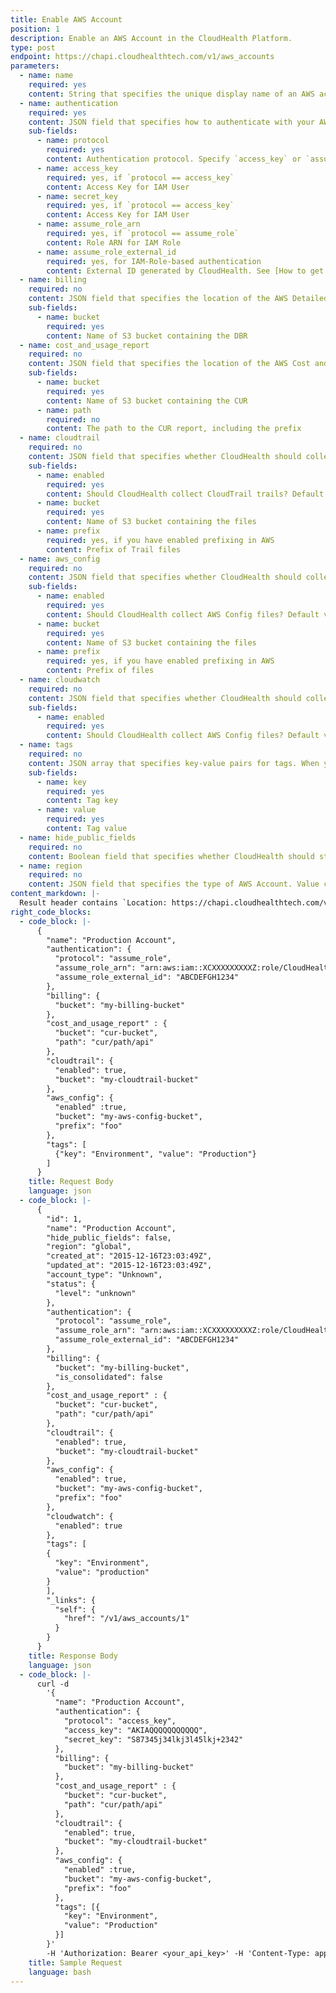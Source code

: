 ```yaml
---
title: Enable AWS Account
position: 1
description: Enable an AWS Account in the CloudHealth Platform.
type: post
endpoint: https://chapi.cloudhealthtech.com/v1/aws_accounts
parameters:
  - name: name
    required: yes
    content: String that specifies the unique display name of an AWS account.
  - name: authentication
    required: yes
    content: JSON field that specifies how to authenticate with your AWS accounts. Use IAM Role (recommended) or IAM User (less secure) to authenticate.
    sub-fields:
      - name: protocol
        required: yes
        content: Authentication protocol. Specify `access_key` or `assume_role`
      - name: access_key
        required: yes, if `protocol == access_key`
        content: Access Key for IAM User
      - name: secret_key
        required: yes, if `protocol == access_key`
        content: Access Key for IAM User
      - name: assume_role_arn
        required: yes, if `protocol == assume_role`
        content: Role ARN for IAM Role
      - name: assume_role_external_id
        required: yes, for IAM-Role-based authentication
        content: External ID generated by CloudHealth. See [How to get External ID](#account_get-external-id).
  - name: billing
    required: no
    content: JSON field that specifies the location of the AWS Detailed Billing Record (DBR).
    sub-fields:
      - name: bucket
        required: yes
        content: Name of S3 bucket containing the DBR
  - name: cost_and_usage_report
    required: no
    content: JSON field that specifies the location of the AWS Cost and Usage Report (CUR).
    sub-fields:
      - name: bucket
        required: yes
        content: Name of S3 bucket containing the CUR
      - name: path
        required: no
        content: The path to the CUR report, including the prefix
  - name: cloudtrail
    required: no
    content: JSON field that specifies whether CloudHealth should collect CloudTrail Trails and the location of Trail files.
    sub-fields:
      - name: enabled
        required: yes
        content: Should CloudHealth collect CloudTrail trails? Default value is `False`
      - name: bucket
        required: yes
        content: Name of S3 bucket containing the files
      - name: prefix
        required: yes, if you have enabled prefixing in AWS
        content: Prefix of Trail files
  - name: aws_config
    required: no
    content: JSON field that specifies whether CloudHealth should collect AWS Config files and the location of the files.
    sub-fields:
      - name: enabled
        required: yes
        content: Should CloudHealth collect AWS Config files? Default value is `False`
      - name: bucket
        required: yes
        content: Name of S3 bucket containing the files
      - name: prefix
        required: yes, if you have enabled prefixing in AWS
        content: Prefix of files
  - name: cloudwatch
    required: no
    content: JSON field that specifies whether CloudHealth should collect CloudWatch data.
    sub-fields:
      - name: enabled
        required: yes
        content: Should CloudHealth collect AWS Config files? Default value is `True`
  - name: tags
    required: no
    content: JSON array that specifies key-value pairs for tags. When you use this field, The API restricts queries to AWS accounts that are tagged with these key-value pairs.
    sub-fields:
      - name: key
        required: yes
        content: Tag key
      - name: value
        required: yes
        content: Tag value
  - name: hide_public_fields
    required: no
    content: Boolean field that specifies whether CloudHealth should store public DNS and IP. Default value is `True`
  - name: region
    required: no
    content: JSON field that specifies the type of AWS Account. Value can be `global` (default) or `govcloud`.
content_markdown: |-
  Result header contains `Location: https://chapi.cloudhealthtech.com/v1/aws_accounts/1`
right_code_blocks:
  - code_block: |-
      {
        "name": "Production Account",
        "authentication": {
          "protocol": "assume_role",
          "assume_role_arn": "arn:aws:iam::XCXXXXXXXXXZ:role/CloudHealth-IAM-Role",
          "assume_role_external_id": "ABCDEFGH1234"
        },
        "billing": {
          "bucket": "my-billing-bucket"
        },
        "cost_and_usage_report" : {
          "bucket": "cur-bucket",
          "path": "cur/path/api"
        },
        "cloudtrail": {
          "enabled": true,
          "bucket": "my-cloudtrail-bucket"
        },
        "aws_config": {
          "enabled" :true,
          "bucket": "my-aws-config-bucket",
          "prefix": "foo"
        },
        "tags": [
          {"key": "Environment", "value": "Production"}
        ]
      }
    title: Request Body
    language: json
  - code_block: |-
      {
        "id": 1,
        "name": "Production Account",
        "hide_public_fields": false,
        "region": "global",
        "created_at": "2015-12-16T23:03:49Z",
        "updated_at": "2015-12-16T23:03:49Z",
        "account_type": "Unknown",
        "status": {
          "level": "unknown"
        },
        "authentication": {
          "protocol": "assume_role",
          "assume_role_arn": "arn:aws:iam::XCXXXXXXXXXZ:role/CloudHealth-IAM-Role",
          "assume_role_external_id": "ABCDEFGH1234"
        },
        "billing": {
          "bucket": "my-billing-bucket",
          "is_consolidated": false
        },
        "cost_and_usage_report" : {
          "bucket": "cur-bucket",
          "path": "cur/path/api"
        },
        "cloudtrail": {
          "enabled": true,
          "bucket": "my-cloudtrail-bucket"
        },
        "aws_config": {
          "enabled": true,
          "bucket": "my-aws-config-bucket",
          "prefix": "foo"
        },
        "cloudwatch": {
          "enabled": true
        },
        "tags": [
        {
          "key": "Environment",
          "value": "production"
        }
        ],
        "_links": {
          "self": {
            "href": "/v1/aws_accounts/1"
          }
        }
      }
    title: Response Body
    language: json
  - code_block: |-
      curl -d
        '{
          "name": "Production Account",
          "authentication": {
            "protocol": "access_key",
            "access_key": "AKIAQQQQQQQQQQQ",
            "secret_key": "S87345j34lkj3l45lkj+2342"
          },
          "billing": {
            "bucket": "my-billing-bucket"
          },
          "cost_and_usage_report" : {
            "bucket": "cur-bucket",
            "path": "cur/path/api"
          },
          "cloudtrail": {
            "enabled": true,
            "bucket": "my-cloudtrail-bucket"
          },
          "aws_config": {
            "enabled" :true,
            "bucket": "my-aws-config-bucket",
            "prefix": "foo"
          },
          "tags": [{
            "key": "Environment",
            "value": "Production"
          }]
        }'
        -H 'Authorization: Bearer <your_api_key>' -H 'Content-Type: application/json' --request POST 'https://chapi.cloudhealthtech.com/v1/aws_accounts'
    title: Sample Request
    language: bash
---
```

